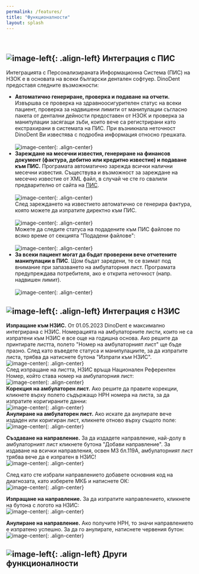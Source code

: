 ```yaml
---
permalink: /features/
title: "Функционалности"
layout: splash
---
```

<br>

## ![image-left](/assets/images/nhifSmall.png){: .align-left} Интеграция с ПИС

Интеграцията с Персонализираната Информационна Система (ПИС) на НЗОК е в основата на всеки български дентален софтуер. DinoDent предоставя следните възможности:
- <b>Автоматично генериране, проверка и подаване на отчети.</b> Извършва се проверка на здравноосигурителен статус на всеки пациент, проверка за надвишени лимити от манипулации съгласно пакета от дентални дейности предоставен от НЗОК и проверка за манипулации засягащи зъби, които вече са регистрирани като екстрахирани в системата на ПИС. При възникнала неточност DinoDent Ви известява с подробна информация относно грешката.<br><br>
![image-center](/assets/images/report.png){: .align-center}<br>
- <b>Зареждане на месечни известия, генериране на финансов документ (фактура, дебитно или кредитно известие) и подаване към ПИС.</b> Програмата автоматично зарежда всички налични месечни известия. Съществува и възможност за зареждане на месечно известие от XML файл, в случай че сте го свалили предварително от сайта на [ПИС](https://pis.nhif.bg/).<br><br>
![image-center](/assets/images/notif.png){: .align-center}<br>
След зареждането на известието автоматично се генерира фактура, която можете да изпратите директно към ПИС.<br><br>
![image-center](/assets/images/invoice.png){: .align-center}<br>
Можете да следите статуса на подадените към ПИС файлове по всяко време от секцията "Подадени файлове":<br><br>
![image-center](/assets/images/sent.png){: .align-center}<br>
- <b>За всеки пациент могат да бъдат проверени вече отчетените манипулации в ПИС</b>. Щом бъдат заредени, те се взимат под внимание при запазването на амбулаторния лист. Програмата предупреждава потребителя, ако е открита неточност (напр. надвишен лимит).<br><br>
![image-center](/assets/images/procedures.png){: .align-center}<br>

## ![image-left](/assets/images/hisSmall.png){: .align-left} Интеграция с НЗИС

<b>Изпращане към НЗИС.</b> От 01.05.2023 DinoDent е максимално интегрирана с НЗИС. Номерацията на амбулаторните листи, които не са изпратени към НЗИС е все още на годишна основа. Ако решите да принтирате листта, полето "Номер на амбулаторният лист" ще бъде празно. След като въведете статуса и манипулациите, за да изпратите листа, трябва да натиснете бутона "Изпрати към НЗИС". <br>
![image-center](/assets/images/his_send.png){: .align-center}<br>
След изпращане на листта, НЗИС връща Национален Референтен Номер, който става номер на амбулаторния лист:<br>
![image-center](/assets/images/his_nrn.png){: .align-center}<br>
<b>Корекция на амбулаторен лист.</b> Ако решите да правите корекции, кликнете върху полето съдържащо НРН номера на листа, за да изпратите коригираните данни:<br>
![image-center](/assets/images/his_augment.png){: .align-center}<br>
<b>Анулиране на амбулаторен лист.</b> Ако искате да анулирате вече издаден или коригиран лист, кликнете отново върху същото поле:<br>
![image-center](/assets/images/his_remove.png){: .align-center}<br>

<b>Създаване на направление.</b> За да издадете направление, най-долу в амбулаторният лист кликнете бутона "Добави направление". За издаване на всички направления, освен МЗ бл.119А, амбулаторният лист трябва вече да е изпратен в НЗИС!<br>
![image-center](/assets/images/referral_choose.png){: .align-center}<br>

След като сте избрали направлението добавете основния код на диагнозата, като изберете МКБ и натиснете ОК:<br>
![image-center](/assets/images/referral_create.png){: .align-center}<br>

<b>Изпращане на направление.</b> За да изпратите направлението, кликнете на бутона с логото на НЗИС:<br>
![image-center](/assets/images/referral_send.png){: .align-center}<br>

<b>Анулиране на направление.</b> Ако получите НРН, то значи направлението е изпратено успешно. За да го анулирате, натиснете червения бутон:<br>
![image-center](/assets/images/referral_nrn.png){: .align-center}<br>

## ![image-left](/assets/images/logoSmall.png){: .align-left} Други функционалности

